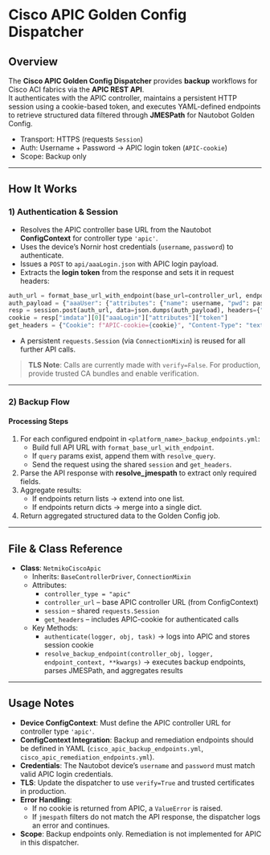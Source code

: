 # Cisco APIC Golden Config Dispatcher

## Overview

The **Cisco APIC Golden Config Dispatcher** provides **backup** workflows for Cisco ACI fabrics via the **APIC REST API**.  
It authenticates with the APIC controller, maintains a persistent HTTP session using a cookie-based token, and executes YAML-defined endpoints to retrieve structured data filtered through **JMESPath** for Nautobot Golden Config.

- Transport: HTTPS (requests `Session`)
- Auth: Username + Password → APIC login token (`APIC-cookie`)
- Scope: Backup only

---

## How It Works

### 1) Authentication & Session

- Resolves the APIC controller base URL from the Nautobot **ConfigContext** for controller type `'apic'`.
- Uses the device’s Nornir host credentials (`username`, `password`) to authenticate.
- Issues a `POST` to `api/aaaLogin.json` with APIC login payload.
- Extracts the **login token** from the response and sets it in request headers:

```python
auth_url = format_base_url_with_endpoint(base_url=controller_url, endpoint="api/aaaLogin.json")
auth_payload = {"aaaUser": {"attributes": {"name": username, "pwd": password}}}
resp = session.post(auth_url, data=json.dumps(auth_payload), headers={"Content-Type": "text/plain"}, verify=False)
cookie = resp["imdata"][0]["aaaLogin"]["attributes"]["token"]
get_headers = {"Cookie": f"APIC-cookie={cookie}", "Content-Type": "text/plain"}
```

- A persistent `requests.Session` (via `ConnectionMixin`) is reused for all further API calls.

> **TLS Note**: Calls are currently made with `verify=False`. For production, provide trusted CA bundles and enable verification.

---

### 2) Backup Flow

#### Processing Steps

1. For each configured endpoint in `<platform_name>_backup_endpoints.yml`:
   - Build full API URL with `format_base_url_with_endpoint`.
   - If `query` params exist, append them with `resolve_query`.
   - Send the request using the shared `session` and `get_headers`.
2. Parse the API response with **resolve_jmespath** to extract only required fields.
3. Aggregate results:
   - If endpoints return lists → extend into one list.
   - If endpoints return dicts → merge into a single dict.
4. Return aggregated structured data to the Golden Config job.

---

## File & Class Reference

- **Class**: `NetmikoCiscoApic`
  - Inherits: `BaseControllerDriver`, `ConnectionMixin`
  - Attributes:
    - `controller_type = "apic"`
    - `controller_url` – base APIC controller URL (from ConfigContext)
    - `session` – shared `requests.Session`
    - `get_headers` – includes APIC-cookie for authenticated calls
  - Key Methods:
    - `authenticate(logger, obj, task)` → logs into APIC and stores session cookie
    - `resolve_backup_endpoint(controller_obj, logger, endpoint_context, **kwargs)` → executes backup endpoints, parses JMESPath, and aggregates results

---

## Usage Notes

- **Device ConfigContext**: Must define the APIC controller URL for controller type `'apic'`.
- **ConfigContext Integration**: Backup and remediation endpoints should be defined in YAML (`cisco_apic_backup_endpoints.yml`, `cisco_apic_remediation_endpoints.yml`).
- **Credentials**: The Nautobot device’s `username` and `password` must match valid APIC login credentials.
- **TLS**: Update the dispatcher to use `verify=True` and trusted certificates in production.
- **Error Handling**:
  - If no cookie is returned from APIC, a `ValueError` is raised.
  - If `jmespath` filters do not match the API response, the dispatcher logs an error and continues.
- **Scope**: Backup endpoints only. Remediation is not implemented for APIC in this dispatcher.
